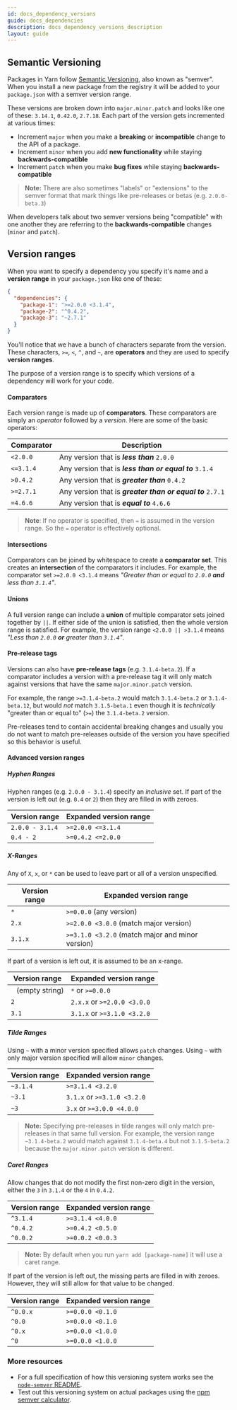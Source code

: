 ```yaml
---
id: docs_dependency_versions
guide: docs_dependencies
description: docs_dependency_versions_description
layout: guide
---
```


## Semantic Versioning <a class="toc" id="toc-semantic-versioning" href="#toc-semantic-versioning"></a>

Packages in Yarn follow [Semantic Versioning](http://semver.org/), also known
as "semver". When you install a new package from the registry it will be added
to your `package.json` with a semver version range.

These versions are broken down into `major.minor.patch` and looks like one of
these: `3.14.1`, `0.42.0`, `2.7.18`. Each part of the version gets incremented
at various times:

- Increment `major` when you make a **breaking** or **incompatible** change to
  the API of a package.
- Increment `minor` when you add **new functionality** while staying
  **backwards-compatible**
- Increment `patch` when you make **bug fixes** while staying
  **backwards-compatible**

> **Note:** There are also sometimes "labels" or "extensions" to the semver
> format that mark things like pre-releases or betas (e.g. `2.0.0-beta.3`)

When developers talk about two semver versions being "compatible" with one
another they are referring to the **backwards-compatible** changes (`minor` and
`patch`).

## Version ranges <a class="toc" id="toc-version-ranges" href="#toc-version-ranges"></a>

When you want to specify a dependency you specify it's name and a
**version range** in your `package.json` like one of these:

```json
{
  "dependencies": {
    "package-1": ">=2.0.0 <3.1.4",
    "package-2": "^0.4.2",
    "package-3": "~2.7.1"
  }
}
```

You'll notice that we have a bunch of characters separate from the version.
These characters, `>=`, `<`, `^`, and `~`, are **operators** and they are used
to specify **version ranges**.

The purpose of a version range is to specify which versions of a dependency
will work for your code.

#### Comparators <a class="toc" id="toc-comparators" href="#toc-comparators"></a>

Each version range is made up of **comparators**. These comparators are simply
an _operator_ followed by a _version_. Here are some of the basic operators:

| Comparator | Description                                                 |
| ---------- | ----------------------------------------------------------- |
| `<2.0.0`   | Any version that is ***less than*** `2.0.0`                 |
| `<=3.1.4`  | Any version that is ***less than or equal to*** `3.1.4`     |
| `>0.4.2`   | Any version that is ***greater than*** `0.4.2`             |
| `>=2.7.1`  | Any version that is ***greater than or equal to*** `2.7.1` |
| `=4.6.6`   | Any version that is ***equal to*** `4.6.6`                  |

> **Note**: If no operator is specified, then `=` is assumed in the version
> range. So the `=` operator is effectively optional.

#### Intersections <a class="toc" id="toc-intersections" href="#toc-intersections"></a>

Comparators can be joined by whitespace to create a **comparator set**. This
creates an **intersection** of the comparators it includes. For example, the
comparator set `>=2.0.0 <3.1.4` means _"Greater than or equal to `2.0.0`
**and** less than `3.1.4`"_.

#### Unions <a class="toc" id="toc-unions" href="#toc-unions"></a>

A full version range can include a **union** of multiple comparator sets joined
together by `||`. If either side of the union is satisfied, then the whole
version range is satisfied. For example, the version range `<2.0.0 || >3.1.4`
means _"Less than `2.0.0` **or** greater than `3.1.4`"_.

#### Pre-release tags <a class="toc" id="toc-pre-release-tags" href="#toc-pre-release-tags"></a>

Versions can also have **pre-release tags** (e.g. `3.1.4-beta.2`). If a
comparator includes a version with a pre-release tag it will only match against
versions that have the same `major.minor.patch` version.

For example, the range `>=3.1.4-beta.2` would match `3.1.4-beta.2` or
`3.1.4-beta.12`, but would *not* match `3.1.5-beta.1` even though it is
_technically_ "greater than or equal to" (`>=`) the `3.1.4-beta.2` version.

Pre-releases tend to contain accidental breaking changes and usually you do not
want to match pre-releases outside of the version you have specified so this
behavior is useful.

#### Advanced version ranges <a class="toc" id="toc-advanced-version-ranges" href="#toc-advanced-version-ranges"></a>

##### Hyphen Ranges <a class="toc" id="toc-hyphen-ranges" href="#toc-hyphen-ranges"></a>

Hyphen ranges (e.g. `2.0.0 - 3.1.4`) specify an _inclusive_ set. If part of the
version is left out (e.g. `0.4` or `2`) then they are filled in with zeroes.

| Version range   | Expanded version range |
| --------------- | ---------------------- |
| `2.0.0 - 3.1.4` | `>=2.0.0 <=3.1.4`      |
| `0.4 - 2`       | `>=0.4.2 <=2.0.0`      |

##### X-Ranges <a class="toc" id="toc-x-ranges" href="#toc-x-ranges"></a>

Any of `X`, `x`, or `*` can be used to leave part or all of a version
unspecified.

| Version range     | Expanded version range                           |
| ----------------- | ------------------------------------------------ |
| `*`               | `>=0.0.0` (any version)                          |
| `2.x`             | `>=2.0.0 <3.0.0` (match major version)           |
| `3.1.x`           | `>=3.1.0 <3.2.0` (match major and minor version) |

If part of a version is left out, it is assumed to be an x-range.

| Version range      | Expanded version range      |
| ------------------ | --------------------------- |
| ` ` (empty string) | `*` or `>=0.0.0`            |
| `2`                | `2.x.x` or `>=2.0.0 <3.0.0` |
| `3.1`              | `3.1.x` or `>=3.1.0 <3.2.0` |

##### Tilde Ranges <a class="toc" id="toc-tilde-ranges" href="#toc-tilde-ranges"></a>

Using `~` with a minor version specified allows `patch` changes. Using `~` with
only major version specified will allow `minor` changes.

| Version range      | Expanded version range      |
| ------------------ | --------------------------- |
| `~3.1.4`           | `>=3.1.4 <3.2.0`            |
| `~3.1`             | `3.1.x` or `>=3.1.0 <3.2.0` |
| `~3`               | `3.x` or `>=3.0.0 <4.0.0`   |

> **Note:** Specifying pre-releases in tilde ranges will only match
> pre-releases in that same full version. For example, the version range
> `~3.1.4-beta.2` would match against `3.1.4-beta.4` but not `3.1.5-beta.2`
> because the `major.minor.patch` version is different.

##### Caret Ranges <a class="toc" id="toc-caret-ranges" href="#toc-caret-ranges"></a>

Allow changes that do not modify the first non-zero digit in the version,
either the `3` in `3.1.4` or the `4` in `0.4.2`.

| Version range      | Expanded version range |
| ------------------ | ---------------------- |
| `^3.1.4`           | `>=3.1.4 <4.0.0`       |
| `^0.4.2`           | `>=0.4.2 <0.5.0`       |
| `^0.0.2`           | `>=0.0.2 <0.0.3`       |

> **Note:** By default when you run `yarn add [package-name]` it will use a
> caret range.

If part of the version is left out, the missing parts are filled in with
zeroes. However, they will still allow for that value to be changed.

| Version range      | Expanded version range |
| ------------------ | ---------------------- |
| `^0.0.x`           | `>=0.0.0 <0.1.0`       |
| `^0.0`             | `>=0.0.0 <0.1.0`       |
| `^0.x`             | `>=0.0.0 <1.0.0`       |
| `^0`               | `>=0.0.0 <1.0.0`       |

### More resources <a class="toc" id="toc-more-resources" href="#toc-more-resources"></a>

- For a full specification of how this versioning system works see the
[`node-semver` README](https://github.com/npm/node-semver).
- Test out this versioning system on actual packages using the
[npm semver calculator](https://semver.npmjs.com/).
